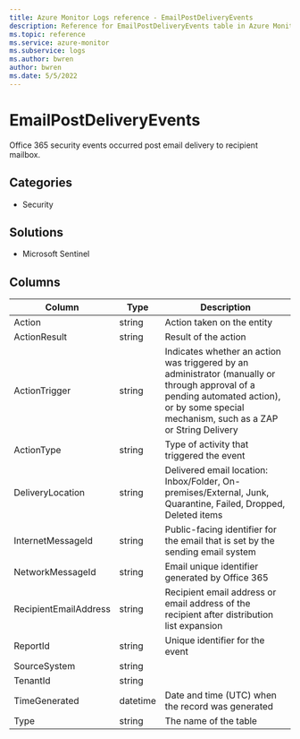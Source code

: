 ```yaml
---
title: Azure Monitor Logs reference - EmailPostDeliveryEvents
description: Reference for EmailPostDeliveryEvents table in Azure Monitor Logs.
ms.topic: reference
ms.service: azure-monitor
ms.subservice: logs
ms.author: bwren
author: bwren
ms.date: 5/5/2022
---
```


# EmailPostDeliveryEvents

 Office 365 security events occurred post email delivery to recipient mailbox.

## Categories

- Security
## Solutions

- Microsoft Sentinel




## Columns

| Column | Type | Description |
| --- | --- | --- |
| Action | string | Action taken on the entity |
| ActionResult | string | Result of the action |
| ActionTrigger | string | Indicates whether an action was triggered by an administrator (manually or through approval of a pending automated action), or by some special mechanism, such as a ZAP or String Delivery |
| ActionType | string | Type of activity that triggered the event |
| DeliveryLocation | string | Delivered email location: Inbox/Folder, On-premises/External, Junk, Quarantine, Failed, Dropped, Deleted items |
| InternetMessageId | string | Public-facing identifier for the email that is set by the sending email system |
| NetworkMessageId | string | Email unique identifier generated by Office 365 |
| RecipientEmailAddress | string | Recipient email address or email address of the recipient after distribution list expansion |
| ReportId | string | Unique identifier for the event |
| SourceSystem | string |  |
| TenantId | string |  |
| TimeGenerated | datetime | Date and time (UTC) when the record was generated |
| Type | string | The name of the table |
